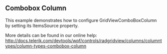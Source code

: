 ## Combobox Column
This example demonstrates how to configure GridViewComboBoxColumn by setting its ItemsSource property.

More details can be found in our online help:
http://docs.telerik.com/devtools/wpf/controls/radgridview/columns/columntypes/column-types-combobox-column

[//]: <KeyWords: gridviewcomboboxcolumn, itemssource, property, configure>